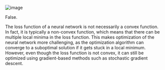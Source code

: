 ![image](https://user-images.githubusercontent.com/89120960/232329865-2b7b306e-cda2-4eea-9585-45a9d1ee2371.png)


<p>
  False. 

The loss function of a neural network is not necessarily a convex function. In fact, it is typically a non-convex function, which means that there can be multiple local minima in the loss function. This makes optimization of the neural network more challenging, as the optimization algorithm can converge to a suboptimal solution if it gets stuck in a local minimum. However, even though the loss function is not convex, it can still be optimized using gradient-based methods such as stochastic gradient descent.
</p>
